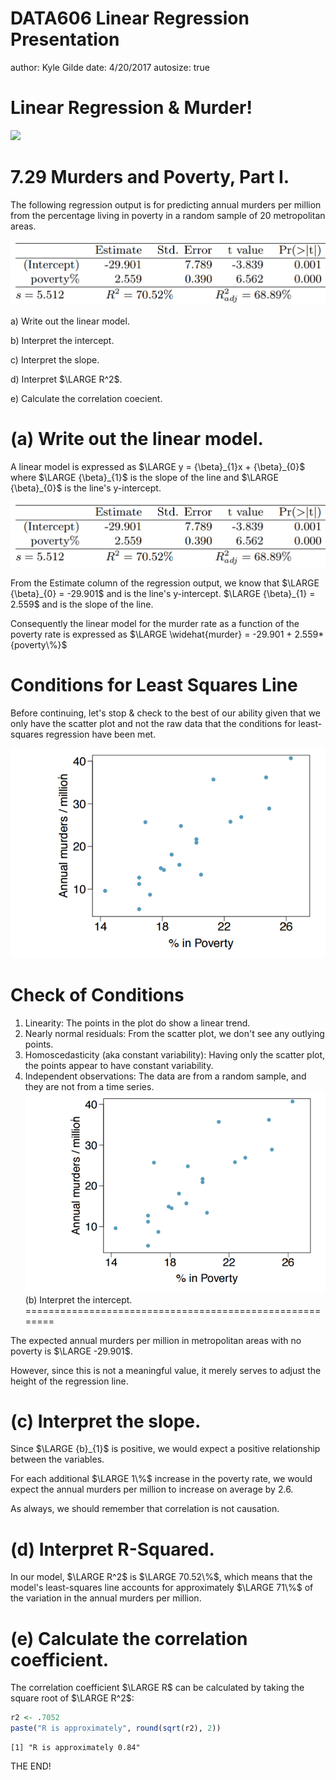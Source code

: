 DATA606 Linear Regression Presentation
========================================================
author: Kyle Gilde
date: 4/20/2017
autosize: true

Linear Regression & Murder!
========================================================

![](http://img13.deviantart.net/43b8/i/2006/291/6/b/464_by_blood__stock.jpg)


7.29 Murders and Poverty, Part I.
========================================================
 
The following regression output is for predicting annual murders per million from the percentage living in poverty in a random sample of 20 metropolitan areas.

![](https://raw.githubusercontent.com/kylegilde/D606-Stats/master/lmoutput.PNG)

a) Write out the linear model.

b) Interpret the intercept.

c) Interpret the slope.

d) Interpret $\LARGE R^2$.

e) Calculate the correlation coecient.


(a) Write out the linear model.
========================================================

A linear model is expressed as 
$\LARGE y = {\beta}_{1}x + {\beta}_{0}$
where $\LARGE {\beta}_{1}$ is the slope of the line
and $\LARGE {\beta}_{0}$ is the line's y-intercept.

![](https://raw.githubusercontent.com/kylegilde/D606-Stats/master/lmoutput.PNG)

From the Estimate column of the regression output, we know that
$\LARGE {\beta}_{0} = -29.901$ and is the line's y-intercept.
$\LARGE {\beta}_{1} = 2.559$ and is the slope of the line. 


Consequently the linear model for the murder rate as a function of the poverty rate is expressed as
$\LARGE \widehat{murder} = -29.901 + 2.559*{poverty\%}$

Conditions for Least Squares Line
========================================================
Before continuing, let's stop & check to the best of our ability given that we only have the scatter plot and not the raw data that the conditions for least-squares regression have been met.


![](https://raw.githubusercontent.com/kylegilde/D606-Stats/master/lmplot.PNG)

Check of Conditions
========================================================
1. Linearity: The points in the plot do show a linear trend. 
2. Nearly normal residuals: From the scatter plot, we don't see any outlying points. 
3. Homoscedasticity (aka constant variability): Having only the scatter plot, the points appear to have constant variability.
4. Independent observations: The data are from a random sample, and they are not from a time series.
![](https://raw.githubusercontent.com/kylegilde/D606-Stats/master/lmplot.PNG)
(b) Interpret the intercept.
========================================================

The expected annual murders per million in metropolitan areas with no poverty is $\LARGE -29.901$.

However, since this is not a meaningful value, it merely serves to adjust the height of the regression line.


(c) Interpret the slope.
========================================================

Since $\LARGE {b}_{1}$ is positive, we would expect a positive relationship between the variables.

For each additional $\LARGE 1\%$ increase in the poverty rate, we would expect the annual murders per million to increase on average by 2.6.

As always, we should remember that correlation is not causation.


(d) Interpret R-Squared.
========================================================

In our model, $\LARGE R^2$ is $\LARGE 70.52\%$, which means that the model's least-squares line accounts for approximately $\LARGE 71\%$ of the variation in the annual murders per million. 


(e) Calculate the correlation coefficient.
========================================================

The correlation coefficient $\LARGE R$ can be calculated by taking the square root of $\LARGE R^2$:

```r
r2 <- .7052
paste("R is approximately", round(sqrt(r2), 2))
```

```
[1] "R is approximately 0.84"
```


THE END!
